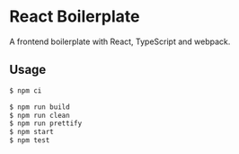 # React Boilerplate

A frontend boilerplate with React, TypeScript and webpack.

## Usage

```bash
$ npm ci
```

```bash
$ npm run build
$ npm run clean
$ npm run prettify
$ npm start
$ npm test
```
